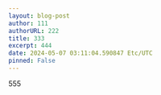 ```yaml
---
layout: blog-post
author: 111
authorURL: 222
title: 333
excerpt: 444
date: 2024-05-07 03:11:04.590847 Etc/UTC
pinned: False
---
```

555
